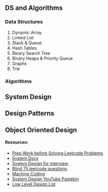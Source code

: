 ## DS and Algorithms
### Data Structures
1. Dynamic Array
2. Linked List
3. Stack & Queue
4. Hash Tables
5. Binary Search Tree
6. Binary Heaps & Priority Queue
7. Graphs
8. Trie

### Algorithms

## System Design

## Design Patterns

## Object Oriented Design




#### Resources:
* [Prep Work before Solving Leetcode Problems](https://medium.com/@alimirio/before-you-start-solving-problems-on-leetcode-prep-work-9d65fc964c6f)
* [System Docx](https://leetcode.com/discuss/interview-question/system-design/1205825/FANG-System-Design-Interview-Preparation-Master-Doc)
* [System Design for interview](https://www.freecodecamp.org/news/systems-design-for-interviews/)
* [Blind 75 leetcode questions](https://leetcode.com/discuss/interview-question/460599/Blind-75-LeetCode-Questions)
* [Machine Coding](https://workat.tech/machine-coding)
* [System Design YouTube Pastebin](https://pastebin.com/6AXj5CbK)
* [Low Level Design List](https://github.com/prasadgujar/low-level-design-primer/blob/master/questions.md)
